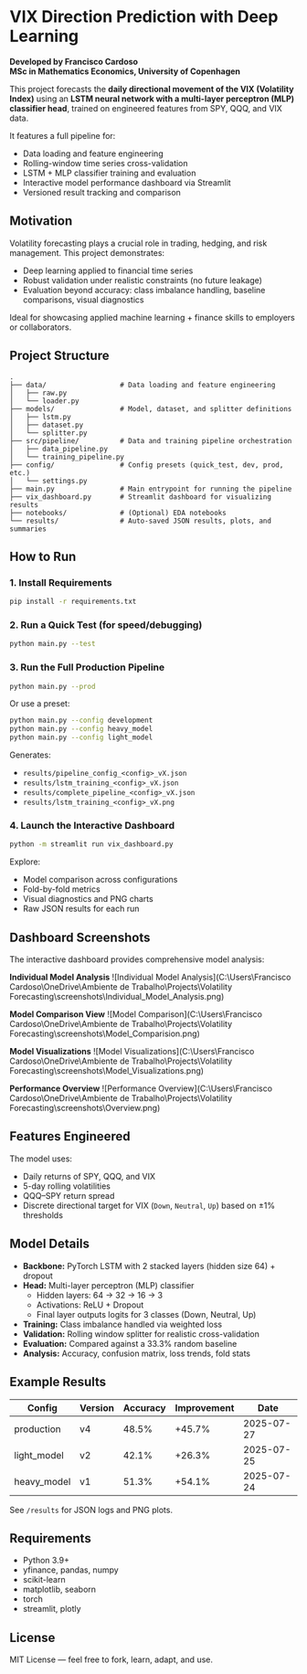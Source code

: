 # VIX Direction Prediction with Deep Learning

**Developed by Francisco Cardoso**  
**MSc in Mathematics Economics, University of Copenhagen**

This project forecasts the **daily directional movement of the VIX (Volatility Index)** using an **LSTM neural network with a multi-layer perceptron (MLP) classifier head**, trained on engineered features from SPY, QQQ, and VIX data.

It features a full pipeline for:
* Data loading and feature engineering
* Rolling-window time series cross-validation
* LSTM + MLP classifier training and evaluation
* Interactive model performance dashboard via Streamlit
* Versioned result tracking and comparison

## Motivation

Volatility forecasting plays a crucial role in trading, hedging, and risk management. This project demonstrates:
* Deep learning applied to financial time series
* Robust validation under realistic constraints (no future leakage)
* Evaluation beyond accuracy: class imbalance handling, baseline comparisons, visual diagnostics

Ideal for showcasing applied machine learning + finance skills to employers or collaborators.

## Project Structure

```
.
├── data/                  # Data loading and feature engineering
│   ├── raw.py
│   └── loader.py
├── models/                # Model, dataset, and splitter definitions
│   ├── lstm.py
│   ├── dataset.py
│   └── splitter.py
├── src/pipeline/          # Data and training pipeline orchestration
│   ├── data_pipeline.py
│   └── training_pipeline.py
├── config/                # Config presets (quick_test, dev, prod, etc.)
│   └── settings.py
├── main.py                # Main entrypoint for running the pipeline
├── vix_dashboard.py       # Streamlit dashboard for visualizing results
├── notebooks/             # (Optional) EDA notebooks
└── results/               # Auto-saved JSON results, plots, and summaries
```

## How to Run

### 1. Install Requirements

```bash
pip install -r requirements.txt
```

### 2. Run a Quick Test (for speed/debugging)

```bash
python main.py --test
```

### 3. Run the Full Production Pipeline

```bash
python main.py --prod
```

Or use a preset:

```bash
python main.py --config development
python main.py --config heavy_model
python main.py --config light_model
```

Generates:
* `results/pipeline_config_<config>_vX.json`
* `results/lstm_training_<config>_vX.json`
* `results/complete_pipeline_<config>_vX.json`
* `results/lstm_training_<config>_vX.png`

### 4. Launch the Interactive Dashboard

```bash
python -m streamlit run vix_dashboard.py
```

Explore:
* Model comparison across configurations
* Fold-by-fold metrics
* Visual diagnostics and PNG charts
* Raw JSON results for each run

## Dashboard Screenshots

The interactive dashboard provides comprehensive model analysis:

**Individual Model Analysis**
![Individual Model Analysis](C:\Users\Francisco Cardoso\OneDrive\Ambiente de Trabalho\Projects\Volatility Forecasting\screenshots\Individual_Model_Analysis.png)

**Model Comparison View** 
![Model Comparison](C:\Users\Francisco Cardoso\OneDrive\Ambiente de Trabalho\Projects\Volatility Forecasting\screenshots\Model_Comparision.png)

**Model Visualizations**
![Model Visualizations](C:\Users\Francisco Cardoso\OneDrive\Ambiente de Trabalho\Projects\Volatility Forecasting\screenshots\Model_Visualizations.png)

**Performance Overview**
![Performance Overview](C:\Users\Francisco Cardoso\OneDrive\Ambiente de Trabalho\Projects\Volatility Forecasting\screenshots\Overview.png)

## Features Engineered

The model uses:
* Daily returns of SPY, QQQ, and VIX
* 5-day rolling volatilities
* QQQ–SPY return spread
* Discrete directional target for VIX (`Down`, `Neutral`, `Up`) based on ±1% thresholds

## Model Details

* **Backbone:** PyTorch LSTM with 2 stacked layers (hidden size 64) + dropout
* **Head:** Multi-layer perceptron (MLP) classifier
   * Hidden layers: 64 → 32 → 16 → 3
   * Activations: ReLU + Dropout
   * Final layer outputs logits for 3 classes (Down, Neutral, Up)
* **Training:** Class imbalance handled via weighted loss
* **Validation:** Rolling window splitter for realistic cross-validation
* **Evaluation:** Compared against a 33.3% random baseline
* **Analysis:** Accuracy, confusion matrix, loss trends, fold stats

## Example Results

| Config        | Version | Accuracy | Improvement | Date       |
|---------------|---------|----------|-------------|------------|
| production    | v4      | 48.5%    | +45.7%      | 2025-07-27 |
| light_model   | v2      | 42.1%    | +26.3%      | 2025-07-25 |
| heavy_model   | v1      | 51.3%    | +54.1%      | 2025-07-24 |

See `/results` for JSON logs and PNG plots.

## Requirements

* Python 3.9+
* yfinance, pandas, numpy
* scikit-learn
* matplotlib, seaborn
* torch
* streamlit, plotly

## License

MIT License — feel free to fork, learn, adapt, and use.